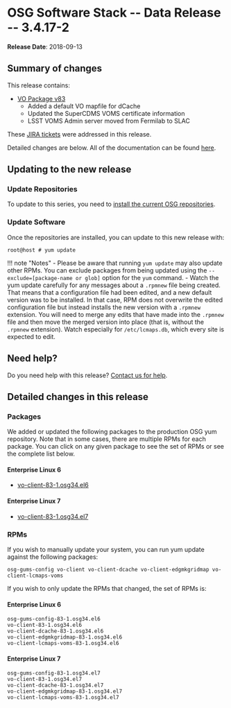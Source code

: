 OSG Software Stack -- Data Release -- 3.4.17-2
==============================================

**Release Date**: 2018-09-13

Summary of changes
------------------

This release contains:

-   [VO Package v83](https://github.com/opensciencegrid/osg-vo-config/releases/tag/release-83)
    -   Added a default VO mapfile for dCache
    -   Updated the SuperCDMS VOMS certificate information
    -   LSST VOMS Admin server moved from Fermilab to SLAC

These [JIRA tickets](https://jira.opensciencegrid.org/issues/?jql=project%20%3D%20SOFTWARE%20AND%20fixVersion%20%3D%203.4.17-2%20ORDER%20BY%20priority%20DESC%2C%20key%20DESC) were addressed in this release.

Detailed changes are below. All of the documentation can be found [here](../../index.md).

Updating to the new release
---------------------------

### Update Repositories

To update to this series, you need to [install the current OSG repositories](../../common/yum.md#install-osg-repositories).

### Update Software

Once the repositories are installed, you can update to this new release with:

``` console
root@host # yum update
```

!!! note "Notes"
    -   Please be aware that running `yum update` may also update other RPMs. You can exclude packages from being updated using the `--exclude=[package-name or glob]` option for the `yum` command.
    -   Watch the yum update carefully for any messages about a `.rpmnew` file being created. That means that a configuration file had been edited, and a new default version was to be installed. In that case, RPM does not overwrite the edited configuration file but instead installs the new version with a `.rpmnew` extension. You will need to merge any edits that have made into the `.rpmnew` file and then move the merged version into place (that is, without the `.rpmnew` extension). Watch especially for `/etc/lcmaps.db`, which every site is expected to edit.

Need help?
----------

Do you need help with this release? [Contact us for help](../../common/help.md).

Detailed changes in this release
--------------------------------

### Packages

We added or updated the following packages to the production OSG yum repository. Note that in some cases, there are multiple RPMs for each package. You can click on any given package to see the set of RPMs or see the complete list below.

#### Enterprise Linux 6

-   [vo-client-83-1.osg34.el6](https://koji.chtc.wisc.edu/koji/search?match=glob&type=build&terms=vo-client-83-1.osg34.el6)

#### Enterprise Linux 7

-   [vo-client-83-1.osg34.el7](https://koji.chtc.wisc.edu/koji/search?match=glob&type=build&terms=vo-client-83-1.osg34.el7)

### RPMs

If you wish to manually update your system, you can run yum update against the following packages:

    osg-gums-config vo-client vo-client-dcache vo-client-edgmkgridmap vo-client-lcmaps-voms

If you wish to only update the RPMs that changed, the set of RPMs is:

#### Enterprise Linux 6

``` file
osg-gums-config-83-1.osg34.el6
vo-client-83-1.osg34.el6
vo-client-dcache-83-1.osg34.el6
vo-client-edgmkgridmap-83-1.osg34.el6
vo-client-lcmaps-voms-83-1.osg34.el6
```

#### Enterprise Linux 7

``` file
osg-gums-config-83-1.osg34.el7
vo-client-83-1.osg34.el7
vo-client-dcache-83-1.osg34.el7
vo-client-edgmkgridmap-83-1.osg34.el7
vo-client-lcmaps-voms-83-1.osg34.el7
```
